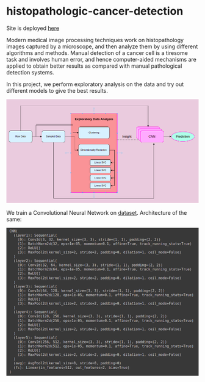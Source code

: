 # histopathologic-cancer-detection

Site is deployed [here](https://en.wikipedia.org/wiki/Cat)

Modern medical image processing techniques work on histopathology images captured
by a microscope, and then analyze them by using different algorithms and methods.
Manual detection of a cancer cell is a tiresome task and involves human error, and hence
computer-aided mechanisms are applied to obtain better results as compared with manual
pathological detection systems.

In this project, we perform exploratory
analysis on the data and try out different models to give the best results.

![Overview](/content/overview.png?raw=true "Overview")

We train a Convolutional Neural Network on [dataset](https://www.kaggle.com/competitions/histopathologic-cancer-detection/data). Architecture of the same:

![Architecture](/content/architecture.png?raw=true "Architecture")